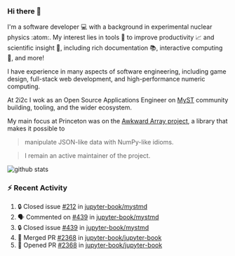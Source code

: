 ### Hi there 👋 

I'm a software developer 💻 with a background in experimental nuclear physics :atom:. My interest lies in tools :wrench: to improve productivity :chart_with_upwards_trend: and scientific insight :telescope:, including rich documentation 📚, interactive computing 🧮, and more! 

I have experience in many aspects of software engineering, including game design, full-stack web development, and high-performance numeric computing. 

At 2i2c I wok as an Open Source Applications Engineer on [MyST](https://github.com/jupyter-book/mystmd) community building, tooling, and the wider ecosystem. 

My main focus at Princeton was on the [Awkward Array project](awkward-array.org/), a library that makes it possible to 
> manipulate JSON-like data with NumPy-like idioms.

> I remain an active maintainer of the project. 

![github stats](https://github-readme-stats.vercel.app/api?username=agoose77&show_icons=true&hide_rank=true&hide_title=true&bg_color=30,e76445,904e95&text_color=efe3ec&icon_color=efe3ec)
<!--
**agoose77/agoose77** is a ✨ _special_ ✨ repository because its `README.md` (this file) appears on your GitHub profile.

Here are some ideas to get you started:

- 🔭 I’m currently working on ...
- 🌱 I’m currently learning ...
- 👯 I’m looking to collaborate on ...
- 🤔 I’m looking for help with ...
- 💬 Ask me about ...
- 📫 How to reach me: ...
- 😄 Pronouns: ...
- ⚡ Fun fact: ...
-->

### :zap: Recent Activity

<!--START_SECTION:activity-->
1. 🔒 Closed issue [#212](https://github.com/jupyter-book/mystmd/issues/212) in [jupyter-book/mystmd](https://github.com/jupyter-book/mystmd)
2. 🗣 Commented on [#439](https://github.com/jupyter-book/mystmd/issues/439#issuecomment-3023691663) in [jupyter-book/mystmd](https://github.com/jupyter-book/mystmd)
3. 🔒 Closed issue [#439](https://github.com/jupyter-book/mystmd/issues/439) in [jupyter-book/mystmd](https://github.com/jupyter-book/mystmd)
4. 🎉 Merged PR [#2368](https://github.com/jupyter-book/jupyter-book/pull/2368) in [jupyter-book/jupyter-book](https://github.com/jupyter-book/jupyter-book)
5. 💪 Opened PR [#2368](https://github.com/jupyter-book/jupyter-book/pull/2368) in [jupyter-book/jupyter-book](https://github.com/jupyter-book/jupyter-book)
<!--END_SECTION:activity-->
